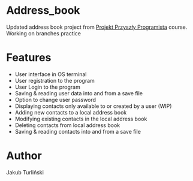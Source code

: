 # Address_book
Updated address book project from [Projekt Przyszły Programista](https://przyszlyprogramista.pl/) course.
Working on branches practice

# Features
- User interface in OS terminal
- User registration to the program
- User Login to the program
- Saving & reading user data into and from a save file
- Option to change user password
- Displaying contacts only available to or created by a user (WIP)  
- Adding new contacts to a local address book
- Modifying existing contacts in the local address book
- Deleting contacts from local address book
- Saving & reading contacts into and from a save file

# Author
Jakub Turliński
